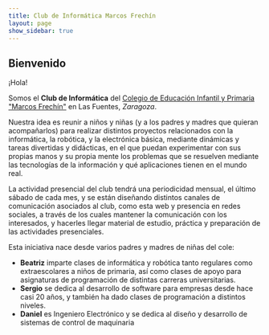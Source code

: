 ```yaml
---
title: Club de Informática Marcos Frechín
layout: page
show_sidebar: true
---
```


## Bienvenido

¡Hola!

Somos el **Club de Informática** del [Colegio de Educación Infantil y Primaria "Marcos Frechín"](http://ceipmarcosfrechin.catedu.es/) en Las Fuentes, *Zaragoza*.

Nuestra idea es reunir a niños y niñas (y a los padres y madres que quieran acompañarlos) para realizar distintos proyectos relacionados con la informática, la robótica, y la electrónica básica, mediante dinámicas y tareas divertidas y didácticas, en el que puedan experimentar con sus propias manos y su propia mente los problemas que se resuelven mediante las tecnologías de la información y qué aplicaciones tienen en el mundo real.

La actividad presencial del club tendrá una periodicidad mensual, el último sábado de cada mes, y se están diseñando distintos canales de comunicación asociados al club, como esta web y presencia en redes sociales, a través de los cuales mantener la comunicación con los interesados, y hacerles llegar material de estudio, práctica y preparación de las actividades presenciales. 

Esta iniciativa nace desde varios padres y madres de niñas del cole:

- **Beatriz** imparte clases de informática y robótica tanto regulares como extraescolares a niños de primaria, así como clases de apoyo para asignaturas de programación de distintas carreras universitarias.
- **Sergio** se dedica al desarrollo de software para empresas desde hace casi 20 años, y también ha dado clases de programación a distintos niveles.
- **Daniel** es Ingeniero Electrónico y se dedica al diseño y desarrollo de sistemas de control de maquinaria



